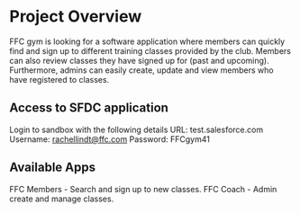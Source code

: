 # Project Overview

FFC gym is looking for a software application where members can quickly find and sign up to different training classes provided by the club. Members can also review classes they have signed up for (past and upcoming). Furthermore, admins can easily create, update and view members who have registered to classes.

## Access to SFDC application 

Login to sandbox with the following details
URL: test.salesforce.com
Username: rachellindt@ffc.com
Password: FFCgym41


## Available Apps

FFC Members - Search and sign up to new classes. 
FFC Coach - Admin create and manage classes.

